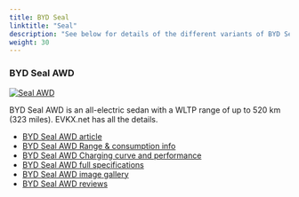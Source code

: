 ```yaml
---
title: BYD Seal
linktitle: "Seal"
description: "See below for details of the different variants of BYD Seal"
weight: 30
---
```

### BYD Seal AWD

<a href="/models/byd/seal/seal_awd/"><img src="https://media.evkx.net/multimedia/models/byd/seal/seal_awd/main_1_st.jpg" class="img-fluid" alt="Seal AWD" ></a>

BYD Seal AWD is an all-electric sedan with a WLTP range of up to 520 km (323 miles). EVKX.net has all the details. 

- [BYD Seal AWD article](/models/byd/seal/seal_awd/)
- [BYD Seal AWD Range & consumption info](/models/byd/seal/seal_awd/rangeandconsumption)
- [BYD Seal AWD Charging curve and performance](/models/byd/seal/seal_awd/chargingcurve)
- [BYD Seal AWD full specifications](/models/byd/seal/seal_awd/specifications)
- [BYD Seal AWD image gallery](/models/byd/seal/seal_awd/gallery)
- [BYD Seal AWD reviews](/models/byd/seal/seal_awd/reviews)

